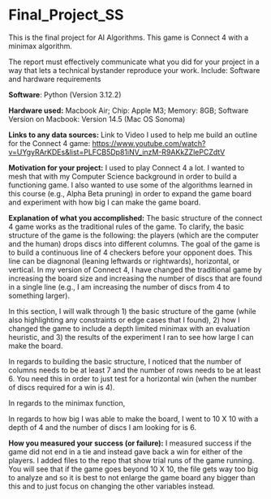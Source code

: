 # Final_Project_SS
This is the final project for AI Algorithms. This game is Connect 4 with a minimax algorithm. 

The report must effectively communicate what you did for your project in a way that lets a technical bystander reproduce your work. Include:
Software and hardware requirements


**Software**: Python (Version 3.12.2)

**Hardware used:** Macbook Air; Chip: Apple M3; Memory: 8GB; Software Version on Macbook: Version 14.5 (Mac OS Sonoma)

**Links to any data sources:** 
Link to Video I used to help me build an outline for the Connect 4 game: https://www.youtube.com/watch?v=UYgyRArKDEs&list=PLFCB5Dp81iNV_inzM-R9AKkZZlePCZdtV

**Motivation for your project:**
I used to play Connect 4 a lot. I wanted to mesh that with my Computer Science background in order to build a functioning game. 
I also wanted to use some of the algorithms learned in this course (e.g., Alpha Beta pruning) in order to expand the game board and experiment with how big I can make the game board. 

**Explanation of what you accomplished:**
The basic structure of the connect 4 game works as the traditional rules of the game. To clarify, the basic structure of the game is the following: the players (which are the computer and the human) drops discs into different columns. The goal of the game is to build a continuous line of 4 checkers before your opponent does. This line can be diagnonal (leaning leftwards or rightwards), horizontal, or vertical. In my version of Connect 4, I have changed the traditional game by increasing the board size and increasing the number of discs that are found in a single line (e.g., I am increasing the number of discs from 4 to something larger). 

In this section, I will walk through 1) the basic structure of the game (while also highlighting any constraints or edge cases that I found), 2) how I changed the game to include a depth limited minimax with an evaluation heuristic, and 3) the results of the experiment I ran to see how large I can make the board. 

In regards to building the basic structure, I noticed that the number of columns needs to be at least 7 and the number of rows needs to be at least 6. You need this in order to just test for a horizontal win (when the number of discs required for a win is 4). 

In regards to the minimax function, 

In regards to how big I was able to make the board, I went to 10 X 10 with a depth of 4 and the number of discs I am looking for is 6. 

**How you measured your success (or failure):** I measured success if the game did not end in a tie and instead gave back a win for either of the players. I added files to the repo that show trial runs of the game running. You will see that if the game goes beyond 10 X 10, the file gets way too big to analyze and so it is best to not enlarge the game board any bigger than this and to just focus on changing the other variables instead. 

